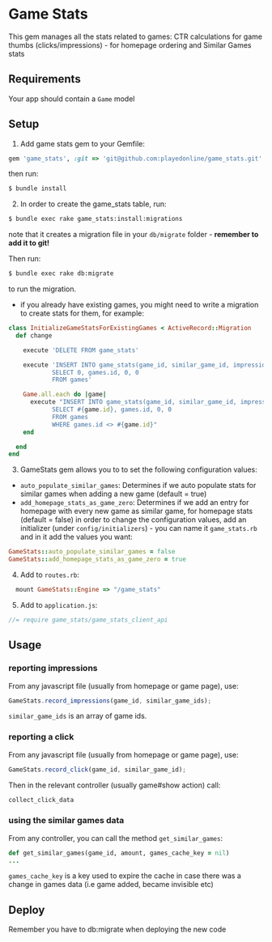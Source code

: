 # Game Stats

This gem manages all the stats related to games:
CTR calculations for game thumbs (clicks/impressions) - for homepage ordering and Similar Games stats

## Requirements

Your app should contain a `Game` model

## Setup

1. Add game stats gem to your Gemfile:

``` ruby
gem 'game_stats', :git => 'git@github.com:playedonline/game_stats.git'
```

then run:

```bash
$ bundle install
```

2. In order to create the game_stats table, run:

```bash
$ bundle exec rake game_stats:install:migrations
```
note that it creates a migration file in your `db/migrate` folder - **remember to add it to git!**

Then run:

```bash
$ bundle exec rake db:migrate
```
to run the migration.

 - if you already have existing games, you might need to write a migration to create stats for them, for example:

```ruby
class InitializeGameStatsForExistingGames < ActiveRecord::Migration
  def change

    execute 'DELETE FROM game_stats'

    execute 'INSERT INTO game_stats(game_id, similar_game_id, impressions, clicks)
            SELECT 0, games.id, 0, 0
            FROM games'

    Game.all.each do |game|
      execute "INSERT INTO game_stats(game_id, similar_game_id, impressions, clicks)
            SELECT #{game.id}, games.id, 0, 0
            FROM games
            WHERE games.id <> #{game.id}"
    end

  end
end
```

3. GameStats gem allows you to to set the following configuration values:
 - `auto_populate_similar_games`: Determines if we auto populate stats for similar games when adding a new game (default = true)
 - `add_homepage_stats_as_game_zero`: Determines if we add an entry for homepage with every new game as similar game, for homepage stats (default = false)
in order to change the configuration values, add an initializer (under `config/initializers`) - you can name it `game_stats.rb` and in it add the values you want:

``` ruby
GameStats::auto_populate_similar_games = false
GameStats::add_homepage_stats_as_game_zero = true
```

4. Add to `routes.rb`:

``` ruby
  mount GameStats::Engine => "/game_stats"
```

5. Add to `application.js`:

```javascript
//= require game_stats/game_stats_client_api
```

## Usage

### reporting impressions
From any javascript file (usually from homepage or game page), use:

```javascript
GameStats.record_impressions(game_id, similar_game_ids);
```
`similar_game_ids` is an array of game ids.

### reporting a click

From any javascript file (usually from homepage or game page), use:
```javascript
GameStats.record_click(game_id, similar_game_id);
```

Then in the relevant controller (usually game#show action) call:
```ruby
collect_click_data
```

### using the similar games data
From any controller, you can call the method `get_similar_games`:
```ruby
def get_similar_games(game_id, amount, games_cache_key = nil)
...
```
`games_cache_key` is a key used to expire the cache in case there was a change in games data (i.e game added, became invisible etc)

## Deploy
Remember you have to db:migrate when deploying the new code


